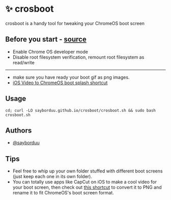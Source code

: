 
# ✨ crosboot

crosboot is a handy tool for tweaking your ChromeOS boot screen

## Before you start - [source](https://gist.github.com/supechicken/c57f8bb4b9dad2a29611ce05b1324b5c?permalink_comment_id=4444479#before-you-start)

- Enable Chrome OS developer mode
- Disable root filesystem verification, remount root filesystem as read/write

---

- make sure you have ready your boot gif as png images.
- [iOS Video to ChromeOS boot splash shortcut](https://www.icloud.com/shortcuts/71343bb25d1446e19ee9c99182a7d223)

## Usage

```shell
cd; curl -LO sayborduu.github.io/crosboot/crosboot.sh && sudo bash crosboot.sh
```

## Authors

- [@sayborduu](https://www.github.com/sayborduu)

## Tips

- Feel free to whip up your own folder stuffed with different boot screens (just keep each one in its own folder).
- You can totally use apps like CapCut on iOS to make a cool video for your boot screen, then check out [this shortcut](https://www.icloud.com/shortcuts/71343bb25d1446e19ee9c99182a7d223) to convert it to PNG and rename it to fit ChromeOS's boot screen format.
